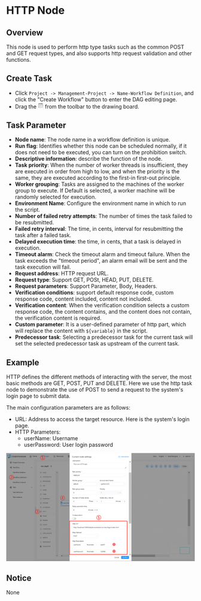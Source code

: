 # HTTP Node

## Overview

This node is used to perform http type tasks such as the common POST and GET request types, and also supports http request validation and other functions.

## Create Task

- Click `Project -> Management-Project -> Name-Workflow Definition`, and click the "Create Workflow" button to enter the DAG editing page.
- Drag the <img src="../../../../img/tasks/icons/http.png" width="15"/> from the toolbar to the drawing board.

## Task Parameter

- **Node name**: The node name in a workflow definition is unique.
- **Run flag**: Identifies whether this node can be scheduled normally, if it does not need to be executed, you can turn on the prohibition switch.
- **Descriptive information**: describe the function of the node.
- **Task priority**: When the number of worker threads is insufficient, they are executed in order from high to low, and when the priority is the same, they are executed according to the first-in first-out principle.
- **Worker grouping**: Tasks are assigned to the machines of the worker group to execute. If Default is selected, a worker machine will be randomly selected for execution.
- **Environment Name**: Configure the environment name in which to run the script.
- **Number of failed retry attempts**: The number of times the task failed to be resubmitted.
- **Failed retry interval**: The time, in cents, interval for resubmitting the task after a failed task.
- **Delayed execution time**: the time, in cents, that a task is delayed in execution.
- **Timeout alarm**: Check the timeout alarm and timeout failure. When the task exceeds the "timeout period", an alarm email will be sent and the task execution will fail.
- **Request address**: HTTP request URL.
- **Request type**: Support GET, POSt, HEAD, PUT, DELETE.
- **Request parameters**: Support Parameter, Body, Headers.
- **Verification conditions**: support default response code, custom response code, content included, content not included.
- **Verification content**: When the verification condition selects a custom response code, the content contains, and the content does not contain, the verification content is required.
- **Custom parameter**: It is a user-defined parameter of http part, which will replace the content with `${variable}` in the script.
- **Predecessor task**: Selecting a predecessor task for the current task will set the selected predecessor task as upstream of the current task.

## Example

HTTP defines the different methods of interacting with the server, the most basic methods are GET, POST, PUT and DELETE. Here we use the http task node to demonstrate the use of POST to send a request to the system's login page to submit data.

The main configuration parameters are as follows:

- URL: Address to access the target resource. Here is the system's login page.
- HTTP Parameters:
     - userName: Username
     - userPassword: User login password

![http_task](../../../../img/tasks/demo/http_task01.png)

## Notice

None
